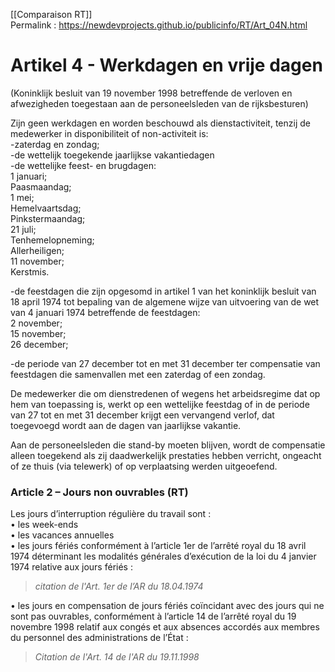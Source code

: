 [[Comparaison RT]]  
Permalink : https://newdevprojects.github.io/publicinfo/RT/Art_04N.html

# Artikel 4 - Werkdagen en vrije dagen

(Koninklijk besluit van 19 november 1998 betreffende de verloven en afwezigheden toegestaan aan de personeelsleden van de rijksbesturen)

Zijn geen werkdagen en worden beschouwd als dienstactiviteit, tenzij de medewerker in disponibiliteit of non-activiteit is:  
-zaterdag en zondag;  
-de wettelijk toegekende jaarlijkse vakantiedagen  
-de wettelijke feest- en brugdagen:   
1 januari;  
Paasmaandag;  
1 mei;  
Hemelvaartsdag;  
Pinkstermaandag;  
21 juli;  
Tenhemelopneming;  
Allerheiligen;  
11 november;  
Kerstmis.

-de feestdagen die zijn opgesomd in artikel 1 van het koninklijk besluit van 18 april 1974 tot bepaling van de algemene wijze van uitvoering van de wet van 4 januari  1974 betreffende de feestdagen:  
2 november;  
15 november;  
26 december; 

-de periode van 27 december tot en met 31 december ter compensatie van feestdagen die samenvallen met een zaterdag of een zondag. 

De medewerker die om dienstredenen of wegens het arbeidsregime dat op hem van toepassing is, werkt op een wettelijke feestdag of in de periode van 27 tot en met 31 december krijgt een vervangend verlof, dat toegevoegd wordt aan de dagen van jaarlijkse vakantie. 

Aan de personeelsleden die stand-by moeten blijven, wordt de compensatie alleen toegekend als zij daadwerkelijk prestaties hebben verricht, ongeacht of ze thuis (via telewerk) of op verplaatsing werden uitgeoefend. 

### Article 2 – Jours non ouvrables (RT)

Les jours d’interruption régulière du travail sont :   
• les week-ends   
• les vacances annuelles  
• les jours fériés conformément à l’article 1er de l’arrêté royal du 18 avril 1974 déterminant les modalités générales d’exécution de la loi du 4 janvier 1974 relative aux jours fériés :  

> *citation de l'Art. 1er de l’AR du 18.04.1974*


• les jours en compensation de jours fériés coïncidant avec des jours qui ne sont pas ouvrables, conformément à l’article 14 de l’arrêté royal du 19 novembre 1998 relatif aux congés et aux absences accordés aux membres du personnel des administrations de l’État : 

> *Citation de l'Art. 14 de l'AR du 19.11.1998*

